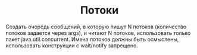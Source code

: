 <h1 align="center">Потоки</h1>
Создать очередь сообщений, в которую пишут N потоков (количество потоков задается через args), и читают N потоков, использовать только пакет java.util.concurrent. Имена потоков должны быть осмыслены, использовать конструкции с wait/notify запрещено.
